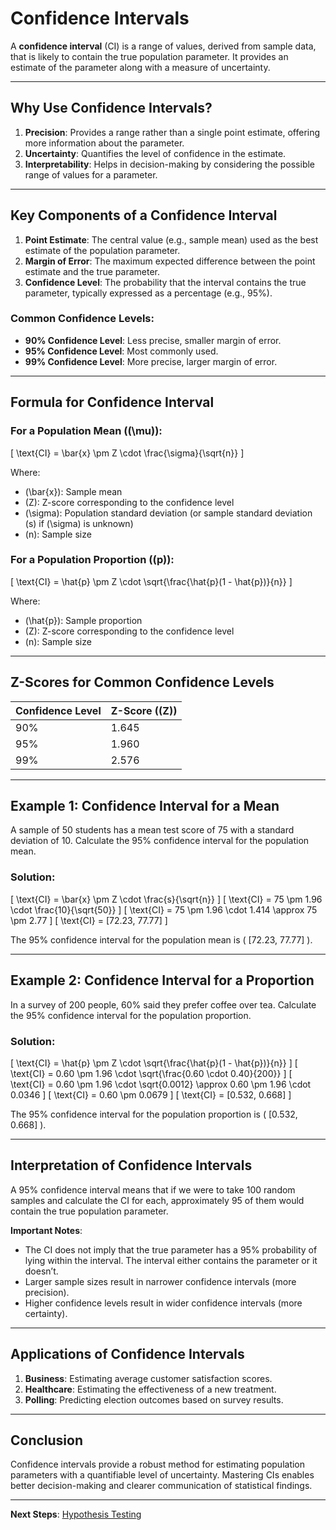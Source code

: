 # Confidence Intervals

A **confidence interval** (CI) is a range of values, derived from sample data, that is likely to contain the true population parameter. It provides an estimate of the parameter along with a measure of uncertainty.

---

## Why Use Confidence Intervals?

1. **Precision**: Provides a range rather than a single point estimate, offering more information about the parameter.  
2. **Uncertainty**: Quantifies the level of confidence in the estimate.  
3. **Interpretability**: Helps in decision-making by considering the possible range of values for a parameter.

---

## Key Components of a Confidence Interval

1. **Point Estimate**: The central value (e.g., sample mean) used as the best estimate of the population parameter.  
2. **Margin of Error**: The maximum expected difference between the point estimate and the true parameter.  
3. **Confidence Level**: The probability that the interval contains the true parameter, typically expressed as a percentage (e.g., 95%).  

### Common Confidence Levels:
- **90% Confidence Level**: Less precise, smaller margin of error.  
- **95% Confidence Level**: Most commonly used.  
- **99% Confidence Level**: More precise, larger margin of error.

---

## Formula for Confidence Interval

### For a Population Mean (\(\mu\)):  

\[
\text{CI} = \bar{x} \pm Z \cdot \frac{\sigma}{\sqrt{n}}
\]  

Where:  
- \(\bar{x}\): Sample mean  
- \(Z\): Z-score corresponding to the confidence level  
- \(\sigma\): Population standard deviation (or sample standard deviation \(s\) if \(\sigma\) is unknown)  
- \(n\): Sample size  

### For a Population Proportion (\(p\)):  

\[
\text{CI} = \hat{p} \pm Z \cdot \sqrt{\frac{\hat{p}(1 - \hat{p})}{n}}
\]  

Where:  
- \(\hat{p}\): Sample proportion  
- \(Z\): Z-score corresponding to the confidence level  
- \(n\): Sample size  

---

## Z-Scores for Common Confidence Levels

| Confidence Level | Z-Score (\(Z\)) |
|------------------|-----------------|
| 90%              | 1.645           |
| 95%              | 1.960           |
| 99%              | 2.576           |

---

## Example 1: Confidence Interval for a Mean

A sample of 50 students has a mean test score of 75 with a standard deviation of 10. Calculate the 95% confidence interval for the population mean.

### Solution:
\[
\text{CI} = \bar{x} \pm Z \cdot \frac{s}{\sqrt{n}}
\]
\[
\text{CI} = 75 \pm 1.96 \cdot \frac{10}{\sqrt{50}}
\]
\[
\text{CI} = 75 \pm 1.96 \cdot 1.414 \approx 75 \pm 2.77
\]
\[
\text{CI} = [72.23, 77.77]
\]

The 95% confidence interval for the population mean is \( [72.23, 77.77] \).

---

## Example 2: Confidence Interval for a Proportion

In a survey of 200 people, 60% said they prefer coffee over tea. Calculate the 95% confidence interval for the population proportion.

### Solution:
\[
\text{CI} = \hat{p} \pm Z \cdot \sqrt{\frac{\hat{p}(1 - \hat{p})}{n}}
\]
\[
\text{CI} = 0.60 \pm 1.96 \cdot \sqrt{\frac{0.60 \cdot 0.40}{200}}
\]
\[
\text{CI} = 0.60 \pm 1.96 \cdot \sqrt{0.0012} \approx 0.60 \pm 1.96 \cdot 0.0346
\]
\[
\text{CI} = 0.60 \pm 0.0679
\]
\[
\text{CI} = [0.532, 0.668]
\]

The 95% confidence interval for the population proportion is \( [0.532, 0.668] \).

---

## Interpretation of Confidence Intervals

A 95% confidence interval means that if we were to take 100 random samples and calculate the CI for each, approximately 95 of them would contain the true population parameter.

**Important Notes**:  
- The CI does not imply that the true parameter has a 95% probability of lying within the interval. The interval either contains the parameter or it doesn’t.  
- Larger sample sizes result in narrower confidence intervals (more precision).  
- Higher confidence levels result in wider confidence intervals (more certainty).

---

## Applications of Confidence Intervals

1. **Business**: Estimating average customer satisfaction scores.  
2. **Healthcare**: Estimating the effectiveness of a new treatment.  
3. **Polling**: Predicting election outcomes based on survey results.  

---

## Conclusion

Confidence intervals provide a robust method for estimating population parameters with a quantifiable level of uncertainty. Mastering CIs enables better decision-making and clearer communication of statistical findings.

---

**Next Steps**: [Hypothesis Testing](./3.%20Hypothesis%20Testing.md)
